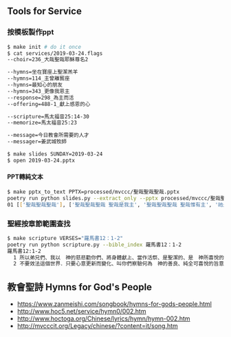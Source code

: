 ## Tools for Service

### 按模板製作ppt

```bash
$ make init # do it once
$ cat services/2019-03-24.flags
--choir=236_大哉聖哉耶穌尊名2

--hymns=坐在寶座上聖潔羔羊
--hymns=114_主曾離寳座
--hymns=最知心的朋友
--hymns=343_更像我恩主
--response=298_為主而活
--offering=488-1_獻上感恩的心

--scripture=馬太福音25:14-30
--memorize=馬太福音25:23

--message=今日教會所需要的人才
--messager=姜武城牧師

$ make slides SUNDAY=2019-03-24
$ open 2019-03-24.pptx
```

#### PPT轉純文本

```bash
$ make pptx_to_text PPTX=processed/mvccc/聖哉聖哉聖哉.pptx
poetry run python slides.py --extract_only --pptx processed/mvccc/聖哉聖哉聖哉.pptx
01 [['聖哉聖哉聖哉'], ['聖哉聖哉聖哉 聖哉是我主', '聖哉聖哉聖哉 聖哉惟有主', '祂是全能奇妙 愛四面環繞', '聖哉聖哉聖哉 聖哉是我主']]
```

### 聖經按章節範圍查找

```bash
$ make scripture VERSES="羅馬書12：1-2"
poetry run python scripture.py --bible_index 羅馬書12：1-2
羅馬書12:1-2
  1 所以弟兄們、我以　神的慈悲勸你們、將身體獻上、當作活祭、是聖潔的、是　神所喜悅的．你們如此事奉、乃是理所當然的。
  2 不要效法這個世界．只要心意更新而變化、叫你們察驗何為　神的善良、純全可喜悅的旨意。
```

## 教會聖詩 Hymns for God's People

* https://www.zanmeishi.com/songbook/hymns-for-gods-people.html
* http://www.hoc5.net/service/hymn0/002.htm
* http://www.hoctoga.org/Chinese/lyrics/hymn/hymn-002.htm
* http://mvcccit.org/Legacy/chinese/?content=it/song.htm
